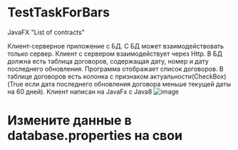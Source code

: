 # TestTaskForBars
JavaFX "List of contracts"

Клиент-серверное приложение с БД. 
С БД может взаимодействовать только сервер.
Клиент с сервером взаимодействует через Http.
В БД должна есть таблица договоров, содержащая дату, номер и дату последнего обновления.
Программа отображает список договоров.
В таблице договоров есть колонка с признаком актуальности(CheckBox) 
(True если дата последнего обновления договора меньше текущей даты на 60 дней).
Клиент написан на JavaFx с Java8
![image](https://user-images.githubusercontent.com/93596353/180601688-8dea2a83-7d4d-4886-96f6-fa088e8c0a78.png)
<h1>Измените данные в database.properties на свои</h1>
